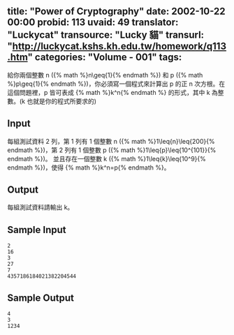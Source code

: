 title: "Power of Cryptography"
date: 2002-10-22 00:00
probid: 113
uvaid: 49
translator: "Luckycat"
transource: "Lucky 貓"
transurl: "http://luckycat.kshs.kh.edu.tw/homework/q113.htm"
categories: "Volume - 001"
tags:
---

給你兩個整數 n ({% math %}n\geq{1}{% endmath %}) 和 p ({% math %}p\geq{1}{% endmath %})，你必須寫一個程式來計算出 p 的正 n 次方根。在這個問題裡，p 皆可表成 {% math %}k^n{% endmath %} 的形式，其中 k 為整數。(k 也就是你的程式所要求的)

<!-- more -->

## Input ##

每組測試資料 2 列，第 1 列有 1 個整數 n ({% math %}1\leq{n}\leq{200}{% endmath %})，第 2 列有 1 個整數 p ({% math %}1\leq{p}\leq{10^{101}}{% endmath %})。 並且存在一個整數 k ({% math %}1\leq{k}\leq{10^9}{% endmath %})，使得 {% math %}k^n=p{% endmath %}。

## Output ##

每組測試資料請輸出 k。

## Sample Input ##

	2
	16
	3
	27
	7
	4357186184021382204544

## Sample Output ##

	4
	3
	1234